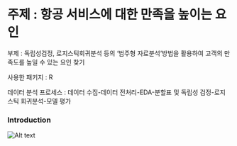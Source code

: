 # 주제 : 항공 서비스에 대한 만족을 높이는 요인

부제 : 독립성검정, 로지스틱회귀분석 등의 ‘범주형 자료분석’방법을 활용하여 고객의 만족도를 높일 수 있는 요인 찾기

사용한 패키지 : R

데이터 분석 프로세스 : 데이터 수집-데이터 전처리-EDA-분할표 및 독립성 검정-로지스틱 회귀분석-모델 평가
### Introduction
![Alt text](파일경로 "범자")
